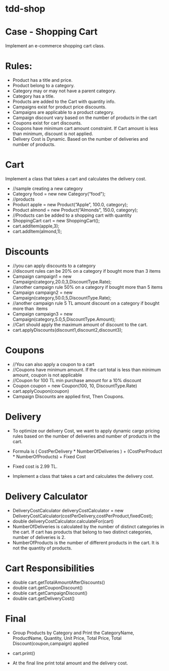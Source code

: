 # tdd-shop


# Case - Shopping Cart
Implement an e-commerce shopping cart class.
# Rules:
* Product has a title and price.
* Product belong to a category.
* Category may or may not have a parent category.
* Category has a title.
* Products are added to the Cart with quantity info.
* Campaigns exist for product price discounts.
* Campaigns are applicable to a product category.
* Campaign discount vary based on the number of products in the cart
* Coupons exist for cart discounts.
* Coupons have minimum cart amount constraint. If Cart amount is less than minimum, discount is not applied.
* Delivery Cost is Dynamic. Based on the number of deliveries and number of products.

# Cart
Implement a class that takes a cart and calculates the delivery cost.
* //sample creating a new category
* Category food = new new Category(“food");
 
* //products
* Product apple = new Product(“Apple”, 100.0, category);
* Product almond = new Product(“Almonds”, 150.0, category);
 
* //Products can be added to a shopping cart with quantity
*  ShoppingCart cart = new ShoppingCart();
*  cart.addItem(apple,3);
*  cart.addItem(almond,1);
 
# Discounts
* //you can apply discounts to a category
* //discount rules can be 20% on a category if bought more than 3 items
* Campaign campaign1 = new Campaign(category,20.0,3,DiscountType.Rate);
* //another campaign rule 50% on a category if bought more than 5 items
* Campaign campaign2 = new Campaign(category,50.0,5,DiscountType.Rate);
* //another campaign rule 5 TL amount discount on a category if bought more than  items
* Campaign campaign3 = new Campaign(category,5.0,5,DiscountType.Amount);
 
* //Cart should apply the maximum amount of discount to the cart.
* cart.applyDiscounts(discount1,discount2,discount3);

# Coupons 
* //You can also apply a coupon to a cart
* //Coupons have minimum amount. If the cart total is less than minimum amount, coupon is not applicable
* //Coupon for 100 TL min purchase amount for a 10% discount
* Coupon coupon = new Coupon(100, 10, DiscountType.Rate)
* cart.applyCoupon(coupon)
 
* Campaign Discounts are applied first, Then Coupons.

# Delivery 

* To optimize our delivery Cost, we want to apply dynamic cargo pricing rules based on the number of deliveries and number of products in the cart.

* Formula is ( CostPerDelivery * NumberOfDeliveries ) + (CostPerProduct * NumberOfProducts) + Fixed Cost
* Fixed cost is 2.99 TL.
* Implement a class that takes a cart and calculates the delivery cost.
 
#  Delivery Calculator

* DeliveryCostCalculator deliveryCostCalculator = new DeliveryCostCalculator(costPerDelivery,costPerProduct,fixedCost);
* double deliveryCostCalculator.calculateFor(cart)
 
* NumberOfDeliveries is calculated by the number of distinct categories in the cart.
If cart has products that belong to two distinct categories, number of deliveries is 2.
 
* NumberOfProducts is the number of different products in the cart. It is not the quantity of products.

# Cart Responsibilities

* double cart.getTotalAmountAfterDiscounts()
* double cart.getCouponDiscount()
* double cart.getCampaignDiscount()
* double cart.getDeliveryCost()
 
# Final

* Group Products by Category and Print the CategoryName, ProductName, Quantity, Unit Price, Total Price, Total Discount(coupon,campaign) applied

* cart.print()
 
* At the final line print total amount and the delivery cost.
